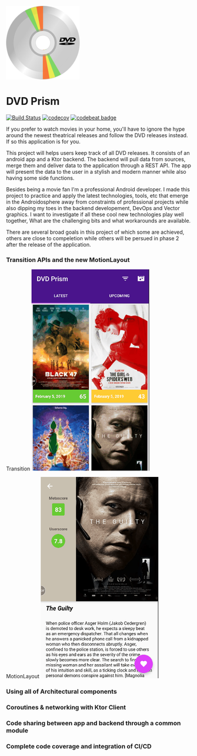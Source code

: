<p>
  <img src="https://github.com/saied89/DVDPrism/blob/master/logo.svg" width="200" height="200"/>
</p>

# DVD Prism

[![Build Status](https://travis-ci.com/saied89/DVDPrism.svg?branch=master)](https://travis-ci.com/saied89/DVDPrism)
[![codecov](https://codecov.io/gh/saied89/DVDPrism/branch/master/graph/badge.svg)](https://codecov.io/gh/saied89/DVDPrism) 
[![codebeat badge](https://codebeat.co/badges/3e3e2365-f99c-414a-89ee-1efae89fa841)](https://codebeat.co/projects/github-com-saied89-dvdprism-master)

If you prefer to watch movies in your home, you'll have to ignore the hype around the newest theatrical releases and follow the DVD releases instead. If so this application is for you.

This project will helps users keep track of all DVD releases. It consists of an android app and a Ktor backend. The backend will pull data from sources, merge them and deliver data to the application through a REST API. The app will present the data to the user in a stylish and modern manner while also having some side functions.

Besides being a movie fan I'm a professional Android developer. I made this project to practice and apply the latest technologies, tools, etc that emerge in the Androidosphere away from constraints of professional projects while also dipping my toes in the backend developement, DevOps and Vector graphics. I want to investigate if all these cool new technologies play well together, What are the challenging bits and what workarounds are available.

There are several broad goals in this project of which some are achieved, others are close to compeletion while others will be persued in phase 2 after the release of the application.

### Transition APIs and the new MotionLayout
Transition
![transition](https://github.com/saied89/DVDPrism/blob/master/gifs/transition.gif?raw=true)


MotionLayout
![motionLayout](https://github.com/saied89/DVDPrism/blob/master/gifs/motionLayout.gif?raw=true)
### Using all of Architectural components

### Coroutines & networking with Ktor Client

### Code sharing between app and backend through a common module

### Complete code coverage and integration of CI/CD




